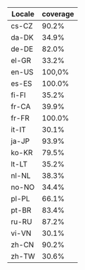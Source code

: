 ﻿| Locale | coverage |
| ------ | -------- |
| cs-CZ | 90.2% |
| da-DK | 34.9% |
| de-DE | 82.0% |
| el-GR | 33.2% |
| en-US | 100,0% |
| es-ES | 100.0% |
| fi-FI | 35.2% |
| fr-CA | 39.9% |
| fr-FR | 100.0% |
| it-IT | 30.1% |
| ja-JP | 93.9% |
| ko-KR | 79.5% |
| lt-LT | 35.2% |
| nl-NL | 38.3% |
| no-NO | 34.4% |
| pl-PL | 66.1% |
| pt-BR | 83.4% |
| ru-RU | 87.2% |
| vi-VN | 30.1% |
| zh-CN | 90.2% |
| zh-TW | 30.6% |
